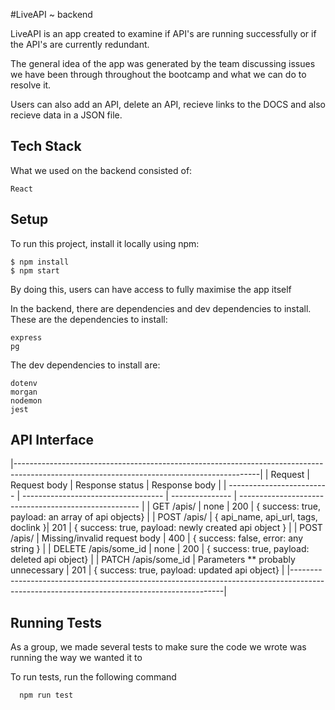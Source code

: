 #LiveAPI ~ backend

LiveAPI is an app created to examine if API's are running successfully or if the API's are currently redundant. 

The general idea of the app was generated by the team discussing issues we have been through throughout the bootcamp and what we can do to resolve it. 

Users can also add an API, delete an API, recieve links to the DOCS and also recieve data in a JSON file.
## Tech Stack 
What we used on the backend consisted of:
```
React
```




## Setup
To run this project, install it locally using npm:

```
$ npm install
$ npm start
```
By doing this, users can have access to fully maximise the app itself

In the backend, there are dependencies and dev dependencies to install. These are the dependencies to install:

```
express 
pg 
```
The dev dependencies to install are:

```
dotenv 
morgan
nodemon 
jest  
```


## API Interface



|-------------------------------------------------------------------------------------------------------------------------------------------|
| Request                   | Request body                        | Response status | Response body                                         |
| ------------------------- | ----------------------------------- | --------------- | ----------------------------------------------------- |
| GET /apis/                | none                                | 200             | { success: true, payload: an array of api objects}    | 
| POST /apis/               | { api_name, api_url, tags, doclink }| 201             | { success: true, payload: newly created api object }  | 
| POST /apis/               | Missing/invalid request body        | 400             | { success: false, error: any string }                 | 
| DELETE /apis/some_id      | none                                | 200             | { success: true, payload: deleted api object}         |
| PATCH /apis/some_id       | Parameters ** probably unnecessary  | 201             | { success: true, payload: updated api object}         |
|-------------------------------------------------------------------------------------------------------------------------------------------|


## Running Tests

As a group, we made several tests to make sure the code we wrote was running the way we wanted it to

To run tests, run the following command

```
  npm run test
```

